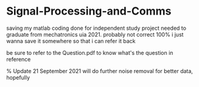 # Signal-Processing-and-Comms
saving my matlab coding done for independent study project needed to graduate from mechatronics uia 2021. 
probably not correct 100% i just wanna save it somewhere so that i can refer it back

be sure to refer to the Question.pdf to know what's the question in reference


% Update 21 September 2021
will do further noise removal for better data, hopefully
